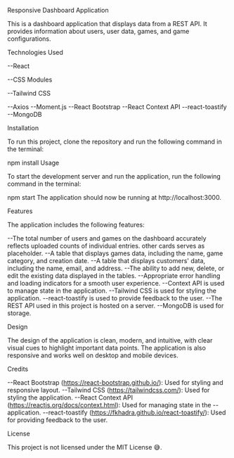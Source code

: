 Responsive Dashboard Application

This is a dashboard application that displays data from a REST API. It provides information about users, user data, games, and game configurations.

Technologies Used

--React

--CSS Modules

--Tailwind CSS

--Axios
--Moment.js
--React Bootstrap
--React Context API
--react-toastify
--MongoDB

Installation

To run this project, clone the repository and run the following command in the terminal:

npm install
Usage

To start the development server and run the application, run the following command in the terminal:

npm start
The application should now be running at http://localhost:3000.

Features

The application includes the following features:

--The total number of users and games on the dashboard accurately reflects uploaded counts of individual entries. other cards serves as placeholder.
--A table that displays games data, including the name, game category, and creation date.
--A table that displays customers' data, including the name, email, and address.
--The ability to add new, delete, or edit the existing data displayed in the tables.
--Appropriate error handling and loading indicators for a smooth user experience.
--Context API is used to manage state in the application.
--Tailwind CSS is used for styling the application.
--react-toastify is used to provide feedback to the user.
--The REST API used in this project is hosted on a server.
--MongoDB is used for storage.

Design

The design of the application is clean, modern, and intuitive, with clear visual cues to highlight important data points. The application is also responsive and works well on desktop and mobile devices.

Credits

--React Bootstrap (https://react-bootstrap.github.io/): Used for styling and responsive layout.
--Tailwind CSS (https://tailwindcss.com/): Used for styling the application.
--React Context API (https://reactjs.org/docs/context.html): Used for managing state in the --application.
--react-toastify (https://fkhadra.github.io/react-toastify/): Used for providing feedback to the user.

License
 
This project is not licensed under the MIT License 😅.
